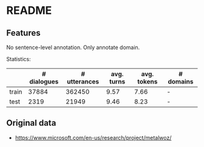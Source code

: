 # README

## Features

No sentence-level annotation. Only annotate domain.

Statistics: 

|       | \# dialogues | \# utterances | avg. turns | avg. tokens | \# domains |
| ----- | ------------ | ------------- | ---------- | ----------- | ---------- |
| train | 37884         | 362450       | 9.57    | 7.66       | -          |
| test | 2319        | 21949         | 9.46       | 8.23       | -          |


## Original data

- https://www.microsoft.com/en-us/research/project/metalwoz/

